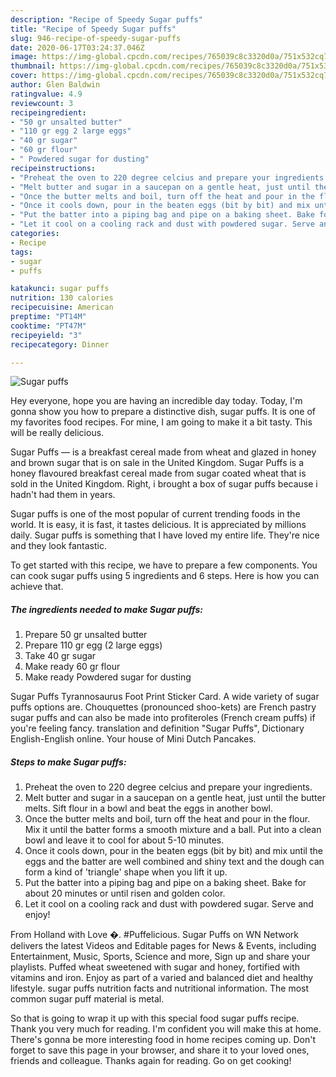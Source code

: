 ```yaml
---
description: "Recipe of Speedy Sugar puffs"
title: "Recipe of Speedy Sugar puffs"
slug: 946-recipe-of-speedy-sugar-puffs
date: 2020-06-17T03:24:37.046Z
image: https://img-global.cpcdn.com/recipes/765039c8c3320d0a/751x532cq70/sugar-puffs-recipe-main-photo.jpg
thumbnail: https://img-global.cpcdn.com/recipes/765039c8c3320d0a/751x532cq70/sugar-puffs-recipe-main-photo.jpg
cover: https://img-global.cpcdn.com/recipes/765039c8c3320d0a/751x532cq70/sugar-puffs-recipe-main-photo.jpg
author: Glen Baldwin
ratingvalue: 4.9
reviewcount: 3
recipeingredient:
- "50 gr unsalted butter"
- "110 gr egg 2 large eggs"
- "40 gr sugar"
- "60 gr flour"
- " Powdered sugar for dusting"
recipeinstructions:
- "Preheat the oven to 220 degree celcius and prepare your ingredients."
- "Melt butter and sugar in a saucepan on a gentle heat, just until the butter melts. Sift flour in a bowl and beat the eggs in another bowl."
- "Once the butter melts and boil, turn off the heat and pour in the flour. Mix it until the batter forms a smooth mixture and a ball. Put into a clean bowl and leave it to cool for about 5-10 minutes."
- "Once it cools down, pour in the beaten eggs (bit by bit) and mix until the eggs and the batter are well combined and shiny text and the dough can form a kind of &#39;triangle&#39; shape when you lift it up."
- "Put the batter into a piping bag and pipe on a baking sheet. Bake for about 20 minutes or until risen and golden color."
- "Let it cool on a cooling rack and dust with powdered sugar. Serve and enjoy!"
categories:
- Recipe
tags:
- sugar
- puffs

katakunci: sugar puffs 
nutrition: 130 calories
recipecuisine: American
preptime: "PT14M"
cooktime: "PT47M"
recipeyield: "3"
recipecategory: Dinner

---
```



![Sugar puffs](https://img-global.cpcdn.com/recipes/765039c8c3320d0a/751x532cq70/sugar-puffs-recipe-main-photo.jpg)

Hey everyone, hope you are having an incredible day today. Today, I'm gonna show you how to prepare a distinctive dish, sugar puffs. It is one of my favorites food recipes. For mine, I am going to make it a bit tasty. This will be really delicious.

Sugar Puffs — is a breakfast cereal made from wheat and glazed in honey and brown sugar that is on sale in the United Kingdom. Sugar Puffs is a honey flavoured breakfast cereal made from sugar coated wheat that is sold in the United Kingdom. Right, i brought a box of sugar puffs because i hadn&#39;t had them in years.

Sugar puffs is one of the most popular of current trending foods in the world. It is easy, it is fast, it tastes delicious. It is appreciated by millions daily. Sugar puffs is something that I have loved my entire life. They're nice and they look fantastic.


To get started with this recipe, we have to prepare a few components. You can cook sugar puffs using 5 ingredients and 6 steps. Here is how you can achieve that.

<!--inarticleads1-->

##### The ingredients needed to make Sugar puffs:

1. Prepare 50 gr unsalted butter
1. Prepare 110 gr egg (2 large eggs)
1. Take 40 gr sugar
1. Make ready 60 gr flour
1. Make ready  Powdered sugar for dusting


Sugar Puffs Tyrannosaurus Foot Print Sticker Card. A wide variety of sugar puffs options are. Chouquettes (pronounced shoo-kets) are French pastry sugar puffs and can also be made into profiteroles (French cream puffs) if you&#39;re feeling fancy. translation and definition &#34;Sugar Puffs&#34;, Dictionary English-English online. Your house of Mini Dutch Pancakes. 

<!--inarticleads2-->

##### Steps to make Sugar puffs:

1. Preheat the oven to 220 degree celcius and prepare your ingredients.
1. Melt butter and sugar in a saucepan on a gentle heat, just until the butter melts. Sift flour in a bowl and beat the eggs in another bowl.
1. Once the butter melts and boil, turn off the heat and pour in the flour. Mix it until the batter forms a smooth mixture and a ball. Put into a clean bowl and leave it to cool for about 5-10 minutes.
1. Once it cools down, pour in the beaten eggs (bit by bit) and mix until the eggs and the batter are well combined and shiny text and the dough can form a kind of &#39;triangle&#39; shape when you lift it up.
1. Put the batter into a piping bag and pipe on a baking sheet. Bake for about 20 minutes or until risen and golden color.
1. Let it cool on a cooling rack and dust with powdered sugar. Serve and enjoy!


From Holland with Love �. #Puffelicious. Sugar Puffs on WN Network delivers the latest Videos and Editable pages for News &amp; Events, including Entertainment, Music, Sports, Science and more, Sign up and share your playlists. Puffed wheat sweetened with sugar and honey, fortified with vitamins and iron. Enjoy as part of a varied and balanced diet and healthy lifestyle. sugar puffs nutrition facts and nutritional information. The most common sugar puff material is metal. 

So that is going to wrap it up with this special food sugar puffs recipe. Thank you very much for reading. I'm confident you will make this at home. There's gonna be more interesting food in home recipes coming up. Don't forget to save this page in your browser, and share it to your loved ones, friends and colleague. Thanks again for reading. Go on get cooking!
